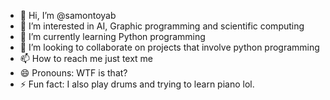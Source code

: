- 👋 Hi, I’m @samontoyab
- 👀 I’m interested in AI, Graphic programming and scientific computing
- 🌱 I’m currently learning Python programming
- 💞️ I’m looking to collaborate on projects that involve python programming
- 📫 How to reach me just text me
- 😄 Pronouns: WTF is that?
- ⚡ Fun fact: I also play drums and trying to learn piano lol.


